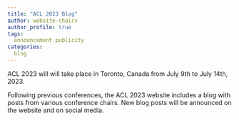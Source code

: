 ```yaml
---
title: "ACL 2023 Blog"
author: website-chairs
author_profile: true
tags:
  announcement publicity
categories:
  blog
---
```

ACL 2023 will will take place in Toronto, Canada from July 9th to July 14th, 2023.

Following previous conferences, the ACL 2023 website includes a blog with posts from various conference chairs.
New blog posts will be announced on the website and on social media.
